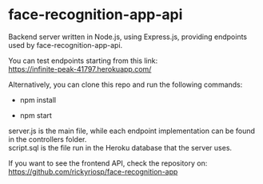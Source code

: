 # face-recognition-app-api

Backend server written in Node.js, using Express.js, providing endpoints used by face-recognition-app-api.

You can test endpoints starting from this link:  
<https://infinite-peak-41797.herokuapp.com/>

Alternatively, you can clone this repo and run the following commands:

- npm install

- npm start

server.js is the main file, while each endpoint implementation can be found in the controllers folder.  
script.sql is the file run in the Heroku database that the server uses.

If you want to see the frontend API, check the repository on:  
<https://github.com/rickyriosp/face-recognition-app>
